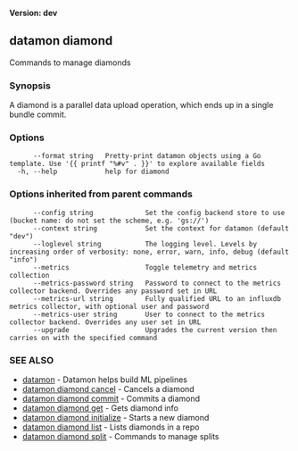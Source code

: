 **Version: dev**

## datamon diamond

Commands to manage diamonds

### Synopsis

A diamond is a parallel data upload operation, which ends up in a single bundle commit.

### Options

```
      --format string   Pretty-print datamon objects using a Go template. Use '{{ printf "%#v" . }}' to explore available fields
  -h, --help            help for diamond
```

### Options inherited from parent commands

```
      --config string             Set the config backend store to use (bucket name: do not set the scheme, e.g. 'gs://')
      --context string            Set the context for datamon (default "dev")
      --loglevel string           The logging level. Levels by increasing order of verbosity: none, error, warn, info, debug (default "info")
      --metrics                   Toggle telemetry and metrics collection
      --metrics-password string   Password to connect to the metrics collector backend. Overrides any password set in URL
      --metrics-url string        Fully qualified URL to an influxdb metrics collector, with optional user and password
      --metrics-user string       User to connect to the metrics collector backend. Overrides any user set in URL
      --upgrade                   Upgrades the current version then carries on with the specified command
```

### SEE ALSO

* [datamon](datamon.md)	 - Datamon helps build ML pipelines
* [datamon diamond cancel](datamon_diamond_cancel.md)	 - Cancels a diamond
* [datamon diamond commit](datamon_diamond_commit.md)	 - Commits a diamond
* [datamon diamond get](datamon_diamond_get.md)	 - Gets diamond info
* [datamon diamond initialize](datamon_diamond_initialize.md)	 - Starts a new diamond
* [datamon diamond list](datamon_diamond_list.md)	 - Lists diamonds in a repo
* [datamon diamond split](datamon_diamond_split.md)	 - Commands to manage splits

